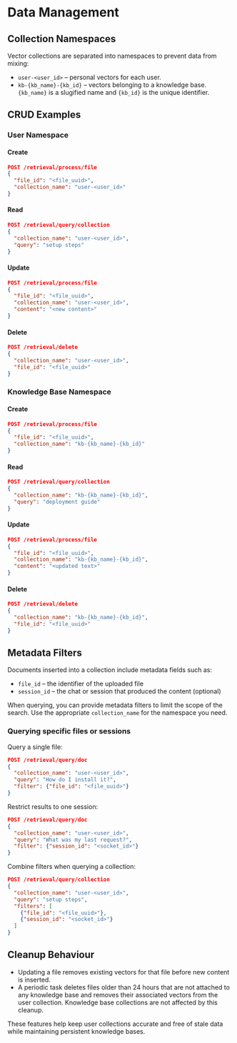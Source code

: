 # Data Management

## Collection Namespaces

Vector collections are separated into namespaces to prevent data from mixing:

- `user-<user_id>` – personal vectors for each user.
- `kb-{kb_name}-{kb_id}` – vectors belonging to a knowledge base. `{kb_name}` is a slugified name and `{kb_id}` is the unique identifier.

## CRUD Examples

### User Namespace

#### Create

```json
POST /retrieval/process/file
{
  "file_id": "<file_uuid>",
  "collection_name": "user-<user_id>"
}
```

#### Read

```json
POST /retrieval/query/collection
{
  "collection_name": "user-<user_id>",
  "query": "setup steps"
}
```

#### Update

```json
POST /retrieval/process/file
{
  "file_id": "<file_uuid>",
  "collection_name": "user-<user_id>",
  "content": "<new content>"
}
```

#### Delete

```json
POST /retrieval/delete
{
  "collection_name": "user-<user_id>",
  "file_id": "<file_uuid>"
}
```

### Knowledge Base Namespace

#### Create

```json
POST /retrieval/process/file
{
  "file_id": "<file_uuid>",
  "collection_name": "kb-{kb_name}-{kb_id}"
}
```

#### Read

```json
POST /retrieval/query/collection
{
  "collection_name": "kb-{kb_name}-{kb_id}",
  "query": "deployment guide"
}
```

#### Update

```json
POST /retrieval/process/file
{
  "file_id": "<file_uuid>",
  "collection_name": "kb-{kb_name}-{kb_id}",
  "content": "<updated text>"
}
```

#### Delete

```json
POST /retrieval/delete
{
  "collection_name": "kb-{kb_name}-{kb_id}",
  "file_id": "<file_uuid>"
}
```

## Metadata Filters

Documents inserted into a collection include metadata fields such as:

- `file_id` – the identifier of the uploaded file
- `session_id` – the chat or session that produced the content (optional)

When querying, you can provide metadata filters to limit the scope of the search. Use the appropriate `collection_name` for the namespace you need.

### Querying specific files or sessions

Query a single file:

```json
POST /retrieval/query/doc
{
  "collection_name": "user-<user_id>",
  "query": "How do I install it?",
  "filter": {"file_id": "<file_uuid>"}
}
```

Restrict results to one session:

```json
POST /retrieval/query/doc
{
  "collection_name": "user-<user_id>",
  "query": "What was my last request?",
  "filter": {"session_id": "<socket_id>"}
}
```

Combine filters when querying a collection:

```json
POST /retrieval/query/collection
{
  "collection_name": "user-<user_id>",
  "query": "setup steps",
  "filters": [
    {"file_id": "<file_uuid>"},
    {"session_id": "<socket_id>"}
  ]
}
```

## Cleanup Behaviour

- Updating a file removes existing vectors for that file before new content is inserted.
- A periodic task deletes files older than 24 hours that are not attached to any knowledge base and removes their associated vectors from the user collection. Knowledge base collections are not affected by this cleanup.

These features help keep user collections accurate and free of stale data while maintaining persistent knowledge bases.
